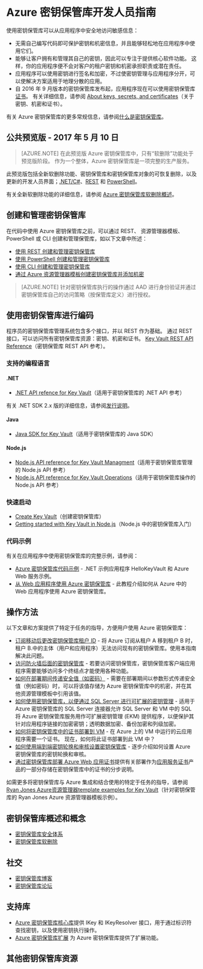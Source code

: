 <properties
    pageTitle="Azure 密钥保管库开发人员指南 | Azure"
    description="开发人员可以使用 Azure 密钥保管库来管理 Azure 环境中的加密密钥。"
    services="key-vault"
    documentationcenter=""
    author="BrucePerlerMS"
    manager="mbaldwin" />
<tags
    ms.service="key-vault"
    ms.topic="article"
    ms.workload="identity"
    ms.date="05/10/2017"
    wacn.date="06/12/2017"
    ms.author="bruceper" 
    ms.translationtype="Human Translation"
    ms.sourcegitcommit="08618ee31568db24eba7a7d9a5fc3b079cf34577"
    ms.openlocfilehash="9b528a470412e98174d74ab429b8d42c611a77b4"
    ms.contentlocale="zh-cn"
    ms.lasthandoff="05/26/2017" />

# <a name="azure-key-vault-developers-guide"></a>Azure 密钥保管库开发人员指南

使用密钥保管库可以从应用程序中安全地访问敏感信息：

- 无需自己编写代码即可保护密钥和机密信息，并且能够轻松地在应用程序中使用它们。
- 能够让客户拥有和管理其自己的密钥，因此可以专注于提供核心软件功能。 这样，你的应用程序便不会对客户的租户密钥和机密承担职责或潜在责任。
- 应用程序可以使用密钥进行签名和加密，不过使密钥管理与应用程序分开，可以使解决方案适用于地理分散的应用。
- 自 2016 年 9 月版本的密钥保管库发布起，应用程序现在可以使用密钥保管库[证书](https://docs.microsoft.com/zh-cn/rest/api/keyvault/certificate-operations)。 有关详细信息，请参阅 [About keys, secrets, and certificates](https://docs.microsoft.com/zh-cn/rest/api/keyvault/about-keys--secrets-and-certificates)（关于密钥、机密和证书）。

有关 Azure 密钥保管库的更多常规信息，请参阅[什么是密钥保管库](/documentation/articles/key-vault-whatis/)。

## <a name="public-preview---may-10-2017"></a>公共预览版 - 2017 年 5 月 10 日

>[AZURE.NOTE]
>在此预览版 Azure 密钥保管库中，只有“软删除”功能处于预览版阶段。 作为一个整体，Azure 密钥保管库是一项完整的生产服务。

此预览版包括全新软删除功能、密钥保管库和密钥保管库对象的可恢复删除，以及更新的开发人员界面；[.NET/C#](https://docs.microsoft.com/dotnet/api/microsoft.azure.keyvault/)、[REST](https://docs.microsoft.com/zh-cn/rest/api/keyvault/) 和 [PowerShell](https://docs.microsoft.com/zh-cn/powershell/module/azurerm.keyvault/)。 

有关全新软删除功能的详细信息，请参阅 [Azure 密钥保管库软删除概述](/documentation/articles/key-vault-ovw-soft-delete/)。

## <a name="creating-and-managing-key-vaults"></a>创建和管理密钥保管库

在代码中使用 Azure 密钥保管库之前，可以通过 REST、 资源管理器模板、PowerShell 或 CLI 创建和管理保管库，如以下文章中所述：

- [使用 REST 创建和管理密钥保管库](https://docs.microsoft.com/zh-cn/rest/api/keyvault/)
- [使用 PowerShell 创建和管理密钥保管库](/documentation/articles/key-vault-get-started/)
- [使用 CLI 创建和管理密钥保管库](/documentation/articles/key-vault-manage-with-cli2/)
- [通过 Azure 资源管理器模板创建密钥保管库并添加机密](/documentation/articles/resource-manager-template-keyvault/)

> [AZURE.NOTE]
> 针对密钥保管库执行的操作通过 AAD 进行身份验证并通过密钥保管库自己的访问策略（按保管库定义）进行授权。

## <a name="coding-with-key-vault"></a>使用密钥保管库进行编码

程序员的密钥保管库管理系统包含多个接口，并以 REST 作为基础。 通过 REST 接口，可以访问所有密钥保管库资源：密钥、机密和证书。 [Key Vault REST API Reference](https://docs.microsoft.com/zh-cn/rest/api/keyvault/)（密钥保管库 REST API 参考）。 

### <a name="supported-programming-languages"></a>支持的编程语言

#### <a name="net"></a>.NET

- [.NET API refence for Key Vault](https://docs.microsoft.com/dotnet/api/microsoft.azure.keyvault)（适用于密钥保管库的 .NET API 参考） 

有关 .NET SDK 2.x 版的详细信息，请参阅[发行说明](/documentation/articles/key-vault-dotnet2api-release-notes/)。

#### <a name="java"></a>Java

- [Java SDK for Key Vault](https://docs.microsoft.com/java/api/com.microsoft.azure.keyvault)（适用于密钥保管库的 Java SDK）

#### <a name="nodejs"></a>Node.js

- [Node.js API reference for Key Vault Managment](http://azure.github.io/azure-sdk-for-node/azure-arm-keyvault/latest/)（适用于密钥保管库管理的 Node.js API 参考）
- [Node.js API reference for Key Vault Operations](http://azure.github.io/azure-sdk-for-node/azure-keyvault/latest/)（适用于密钥保管库操作的 Node.js API 参考） 

### <a name="quick-start"></a>快速启动

- [Create Key Vault](https://github.com/Azure/azure-quickstart-templates/tree/master/101-key-vault-create)（创建密钥保管库）
- [Getting started with Key Vault in Node.js](https://azure.microsoft.com/en-us/resources/samples/key-vault-node-getting-started/)（Node.js 中的密钥保管库入门）

### <a name="code-examples"></a>代码示例

有关在应用程序中使用密钥保管库的完整示例，请参阅：

- [Azure 密钥保管库代码示例](http://www.microsoft.com/download/details.aspx?id=45343) - .NET 示例应用程序 HelloKeyVault 和 Azure Web 服务示例。 
- [从 Web 应用程序使用 Azure 密钥保管库](/documentation/articles/key-vault-use-from-web-application/) - 此教程介绍如何从 Azure 中的 Web 应用程序使用 Azure 密钥保管库。 

## <a name="how-tos"></a>操作方法

以下文章和方案提供了特定于任务的指导，方便用户使用 Azure 密钥保管库：

- [订阅移动后更改密钥保管库租户 ID](/documentation/articles/key-vault-subscription-move-fix/) - 将 Azure 订阅从租户 A 移到租户 B 时，租户 B.中的主体（用户和应用程序）无法访问现有的密钥保管库。使用本指南解决此问题。
- [访问防火墙后面的密钥保管库](/documentation/articles/key-vault-access-behind-firewall/) - 若要访问密钥保管库，密钥保管库客户端应用程序需要能够访问多个终结点才能使用各种功能。
- [如何在部署期间传递安全值（如密码）](/documentation/articles/resource-manager-keyvault-parameter/) - 需要在部署期间以参数形式传递安全值（例如密码）时，可以将该值存储为 Azure 密钥保管库中的机密，并在其他资源管理模板中引用该值。
- [如何使用密钥保管库，以便通过 SQL Server 进行可扩展的密钥管理](https://msdn.microsoft.com/zh-cn/library/dn198405.aspx) - 适用于 Azure 密钥保管库的 SQL Server 连接器允许 SQL Server 和 VM 中的 SQL 将 Azure 密钥保管库服务用作可扩展密钥管理 (EKM) 提供程序，以便保护其针对应用程序链接的加密密钥；透明数据加密、备份加密和列级加密。
- [如何将密钥保管库中的证书部署到 VM](https://blogs.technet.microsoft.com/kv/2015/07/14/deploy-certificates-to-vms-from-customer-managed-key-vault/) - 在 Azure 上的 VM 中运行的云应用程序需要一个证书。 现在，如何将此证书部署到此 VM 中？
- [如何使用端到端密钥轮换和审核设置密钥保管库](/documentation/articles/key-vault-key-rotation-log-monitoring/) - 逐步介绍如何设置 Azure 密钥保管库的密钥轮换和审核。
- [通过密钥保管库部署 Azure Web 应用证书]( https://blogs.msdn.microsoft.com/appserviceteam/2016/05/24/deploying-azure-web-app-certificate-through-key-vault/)提供有关部署作为[应用服务证书](https://azure.microsoft.com/zh-cn/blog/internals-of-app-service-certificate/)产品的一部分存储在密钥保管库中的证书的分步说明。

如需更多将密钥保管库与 Azure 集成和结合使用的特定于任务的指导，请参阅 [Ryan Jones Azure资源管理器template examples for Key Vault](https://github.com/rjmax/ArmExamples/tree/master/keyvaultexamples)（针对密钥保管库的 Ryan Jones Azure 资源管理器模板示例）。

## <a name="key-vault-overviews-and-concepts"></a>密钥保管库概述和概念

- [密钥保管库安全体系](/documentation/articles/key-vault-ovw-security-worlds/)
- [密钥保管库软删除](/documentation/articles/key-vault-ovw-soft-delete/)

## <a name="social"></a>社交

- [密钥保管库博客](http://aka.ms/kvblog)
- [密钥保管库论坛](http://aka.ms/kvforum)


## <a name="supporting-libraries"></a>支持库

- [Azure 密钥保管库核心库](http://www.nuget.org/packages/Microsoft.Azure.KeyVault.Core)提供 IKey 和 IKeyResolver 接口，用于通过标识符查找密钥，以及使用密钥执行操作。
- [Azure 密钥保管库扩展](http://www.nuget.org/packages/Microsoft.Azure.KeyVault.Extensions) 为 Azure 密钥保管库提供了扩展功能。

## <a name="other-key-vault-resources"></a>其他密钥保管库资源

<!--Update_Description: wording update-->